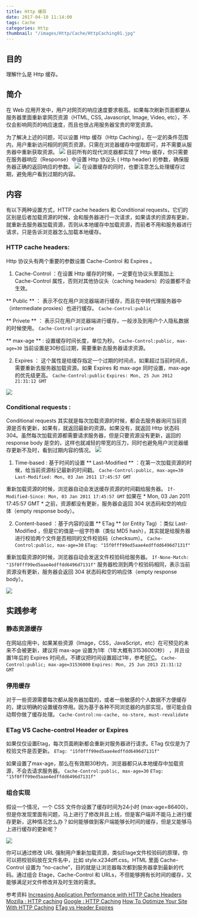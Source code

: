 ```yaml
---
title: Http 缓存
date: 2017-04-10 11:14:00
tags: Cache
categories: Http
thumbnail: "/images/Http/Cache/HttpCaching01.jpg"
---
```


## 目的
理解什么是 Http 缓存。

## 简介
在 Web 应用开发中，用户对网页的响应速度要求极高。如果每次刷新页面都要从服务器里面重新拿网页资源（HTML, CSS, Javascript, Image, Video, etc），不仅会影响网页的响应速度，而且也很占用服务器宝贵的带宽资源。

为了解决上述的问题，可以设置 Http 缓存（Http Caching）。在一定的条件范围内，用户重新访问相同的网页资源，只需在浏览器缓存中提取即可，并不需要从服务器中重新获取资源。
![](/images/Http/Cache/HttpCaching01.jpg)
目前所有的现代浏览器都实现了 Http 缓存，你只需要在服务器响应（Response）中设置 Http 协议头 ( Http header) 的参数，确保服务器正确的返回响应的参数。
![](/images/Http/Cache/HttpCaching02.jpg)
在设置缓存的同时，也要注意怎么处理缓存过期，避免用户看到过期的内容。

## 内容
有以下两种设置方式，HTTP cache headers 和 Conditional requests，它们的区别是后者加载资源的时候，会和服务器进行一次请求，如果请求的资源有更新，就重新去服务器加载资源，否则从本地缓存中加载资源，而前者不用和服务器进行请求，只是告诉浏览器怎么加载本地缓存。
### HTTP cache headers:
Http 协议头有两个重要的参数设置 Cache-Control 和 Expires 。
1. Cache-Control ：在设置 Http 缓存的时候，一定要在协议头里面加上 Cache-Control 属性，否则对其他协议头（caching headers）的设置都不会生效。

  ** Public ** ： 表示不仅在用户浏览器端进行缓存，而且在中转代理服务器中（intermediate proxies）也进行缓存。
  `Cache-Control:public`

  ** Privete ** ： 表示只在用户浏览器端进行缓存，一般涉及到用户个人隐私数据的时候使用。
  `Cache-Control:private`

  ** max-age ** : 设置缓存时间长度，单位为秒。
  `Cache-Control:public, max-age=30`
  当前设置是30秒后过期，需要重新去服务器请求资源。

2. Expires ： 这个属性是给缓存指定一个过期的时间点，如果超过当前时间点，需要重新去服务器加载资源。如果 Expires 和 max-age 同时设置，max-age 的优先级更高。
  `Cache-Control:public`
  `Expires: Mon, 25 Jun 2012 21:31:12 GMT`

![](/images/Http/Cache/HttpCaching04.jpg)

### Conditional requests :
Conditional requests 其实就是每次加载资源的时候，都会去服务器询问当前资源是否有更新，如果有，就返回最新的资源。如果没有，就返回 Http 状态码304。虽然每次加载资源都需要请求服务器，但是只要资源没有更新，返回的 response body 是空的，这样也就减轻的带宽的压力，同时也避免用户浏览器缓存更新不及时，看到过期内容的情况。
![](/images/Http/Cache/HttpCaching03.jpg)

1. Time-based : 基于时间的设置
  ** Last-Modified ** ：在第一次加载资源的时候，给当前资源标记最新的时间戳。
  `Cache-Control:public, max-age=30`
  `Last-Modified: Mon, 03 Jan 2011 17:45:57 GMT`

  重新加载资源的时候，浏览器自动会发送缓存资源的时间戳给服务器。
  `If-Modified-Since: Mon, 03 Jan 2011 17:45:57 GMT`
  如果在 * Mon, 03 Jan 2011 17:45:57 GMT * 之前，资源都没有更新，服务器会返回 304 状态码和空的响应体（empty response body）。

2. Content-based ：基于内容的设置
  ** ETag ** (or Entity Tag) ：类似 Last-Modified ，但是它的值是一组字符串（类似 MD5 hash），其实就是给服务器进行校验两个文件是否相同的文件校验码（checksum）。
  `Cache-Control:public, max-age=30`
  `ETag: "15f0fff99ed5aae4edffdd6496d7131f"`

  重新加载资源的时候，浏览器自动会发送文件校验码给服务器。
  `If-None-Match: "15f0fff99ed5aae4edffdd6496d7131f"`
  服务器检测到两个校验码相同，表示当前资源没有更新，服务器会返回 304 状态码和空的响应体（empty response body）。

![](/images/Http/Cache/HttpCaching05.jpg)

## 实践参考
### 静态资源缓存
在网站应用中，如果某些资源（Image，CSS，JavaScript，etc）在可预见的未来不会被更新，建议将 max-age 设置为1年（1年大概有31536000秒） ，并且设置1年后的 Expires 时间点。不建议把时间设置超过1年，参考[RFC](https://www.w3.org/Protocols/rfc2616/rfc2616-sec14.html#sec14.9)。
`Cache-Control:public; max-age=31536000`
`Expires: Mon, 25 Jun 2013 21:31:12 GMT`

### 停用缓存
对于一些资源需要每次都从服务器加载的，或者一些敏感的个人数据不方便缓存的，建议明确的设置缓存停用。因为基于各种不同浏览器的内部实现，很可能会自动帮你做了缓存处理。
`Cache-Control:no-cache, no-store, must-revalidate`

### ETag VS Cache-control Header or Expires
如果仅仅设置Etag，每次页面刷新都会重新对服务器进行请求。ETag 仅仅是为了校验文件是否更新。
`ETag: "15f0fff99ed5aae4edffdd6496d7131f"`

如果设置了max-age，那么在有效期30秒内，浏览器都只从本地缓存中加载资源，不会去请求服务器。
`Cache-Control:public, max-age=30`
`ETag: "15f0fff99ed5aae4edffdd6496d7131f"`

### 组合实现
假设一个情况，一个 CSS 文件你设置了缓存时间为24小时 (max-age=86400)，但是你发现里面有问题，马上进行了修改并且上线，但是客户端并不能马上进行缓存更新，这种情况怎么办？如何能够做到客户端能够长时间的缓存，但是又能够马上进行缓存的更新呢？

![](/images/Http/Cache/HttpCaching06.png)

你可以通过修改 URL 强制用户重新加载资源，类似Etage文件校验码的原理，你可以把校验码放在文件名中，比如 style.x234dff.css。HTML 里面 Cache-Control 设置为 “no-cache”，目的就是让浏览器每次都到服务器拿到最新的代码。通过组合 Etage，Cache-Control 和 URLs，不但能够拥有长时间的缓存，又能够满足对文件修改并及时生效的需求。

参考资料
[Increasing Application Performance with HTTP Cache Headers](https://devcenter.heroku.com/articles/increasing-application-performance-with-http-cache-headers)
[Mozilla : HTTP caching](https://developer.mozilla.org/en-US/docs/Web/HTTP/Caching)
[Google : HTTP Caching](https://developers.google.cn/web/fundamentals/performance/optimizing-content-efficiency/http-caching)
[How To Optimize Your Site With HTTP Caching](https://betterexplained.com/articles/how-to-optimize-your-site-with-http-caching/)
[ETag vs Header Expires](http://stackoverflow.com/questions/499966/etag-vs-header-expires)
